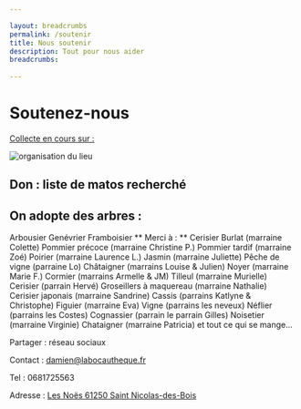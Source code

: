 ```yaml
---

layout: breadcrumbs
permalink: /soutenir
title: Nous soutenir
description: Tout pour nous aider
breadcrumbs:
  
---
```



# Soutenez-nous

[Collecte en cours sur :](https://www.zeste.coop/fr)

![organisation du lieu](https://damienchivialle.github.io/bocautheque/assets/img/zeste_crowdfunding_bio.png)



## Don : liste de matos recherché

## On adopte des arbres :
Arbousier
Genévrier
Framboisier
** Merci à : **
Cerisier Burlat (marraine Colette)
Pommier précoce (marraine Christine P.)
Pommier tardif (marraine Zoé)
Poirier (marraine Laurence L.)
Jasmin (marraine Juliette)
Pêche de vigne (parraine Lo)
Châtaigner (marrains Louise & Julien)
Noyer (marraine Marie F.)
Cormier (marrains Armelle & JM)
Tilleul (marraine Murielle)
Cerisier (parrain Hervé)
Groseillers à maquereau (marraine Nathalie)
Cerisier japonais (marraine Sandrine)
Cassis (parrains Katlyne & Christophe)
Figuier (marraine Eva)
Vigne (parrains les neveux)
Néflier (parrains les Costes)
Cognassier (parrain le parrain Gilles)
Noisetier (marraine Virginie)
Chataigner (marraine Patricia)
et tout ce qui se mange...

Partager : réseau sociaux

Contact : damien@labocautheque.fr

Tel : 0681725563

Adresse : [Les Noës 61250 Saint Nicolas-des-Bois](https://www.google.com/maps/place/Les+No%C3%ABs,+61250+Saint-Nicolas-des-Bois/data=!4m2!3m1!1s0x4809e20eb4ca68c7:0xa1bfde62ea680501?sa=X&ved=2ahUKEwjbtbakwaT1AhWHBGMBHYHHDksQ8gF6BAgPEAE)

